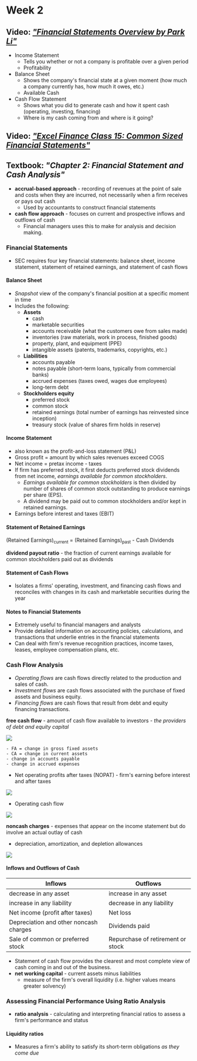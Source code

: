 # Week 2

## Video: [*"Financial Statements Overview by Park Li"*](https://www.youtube.com/watch?v=Yn1sQ5jK2cc)

- Income Statement
  - Tells you whether or not a company is profitable over a given period
  - Profitability
- Balance Sheet
  - Shows the company's financial state at a given moment (how much a company currently has, how much it owes, etc.)
  - Available Cash
- Cash Flow Statement
  - Shows what you did to generate cash and how it spent cash (operating, investing, financing)
  - Where is my cash coming from and where is it going?

## Video: [*"Excel Finance Class 15: Common Sized Financial Statements"*](https://www.youtube.com/watch?v=gw9zPEIEEZU)

## Textbook: *"Chapter 2: Financial Statement and Cash Analysis"*

- **accrual-based approach** - recording of revenues at the point of sale and costs when they are incurred, not necessarily when a firm receives or pays out cash
  - Used by accountants to construct financial statements
- **cash flow approach** - focuses on current and prospective inflows and outflows of cash
  - Financial managers uses this to make for analysis and decision making.

### Financial Statements

- SEC requires four key financial statements: balance sheet, income statement, statement of retained earnings, and statement of cash flows

#### Balance Sheet

- *Snapshot* view of the company's financial position at a specific moment in time
- Includes the following:
  - **Assets**
    - cash
    - marketable securities
    - accounts receivable (what the customers owe from sales made)
    - inventories (raw materials, work in process, finished goods)
    - property, plant, and equipment (PPE)
    - intangible assets (patents, trademarks, copyrights, etc.)
  - **Liabilities**
    - accounts payable
    - notes payable (short-term loans, typically from commercial banks)
    - accrued expenses (taxes owed, wages due employees)
    - long-term debt
  - **Stockholders equity**
    - preferred stock
    - common stock
    - retained earnings (total number of earnings has reinvested since inception)
    - treasury stock (value of shares firm holds in reserve)

#### Income Statement

- also known as the profit-and-loss statement (P&L)
- Gross profit = amount by which sales revenues exceed COGS
- Net income = pretax income - taxes
- If firm has preferred stock, it first deducts preferred stock dividends from net income, *earnings available for common stockholders*.
  - *Earnings available for common stockholders* is then divided by number of shares of common stock outstanding to produce earnings per share (EPS).
  - A dividend may be paid out to common stockholders and/or kept in retained earnings.
- Earnings before interest and taxes (EBIT)

#### Statement of Retained Earnings

(Retained Earnings)<sub>current</sub> = (Retained Earnings)<sub>past</sub> - Cash Dividends

**dividend payout ratio** - the fraction of current earnings available for common stockholders paid out as dividends

#### Statement of Cash Flows

- Isolates a firms' operating, investment, and financing cash flows and reconciles with changes in its cash and marketable securities during the year

#### Notes to Financial Statements

- Extremely useful to financial managers and analysts
- Provide detailed information on accounting policies, calculations, and transactions that underlie entries in the financial statements
- Can deal with firm's revenue recognition practices, income taxes, leases, employee compensation plans, etc.

### Cash Flow Analysis

- *Operating flows* are cash flows directly related to the production and sales of cash.
- *Investment flows* are cash flows associated with the purchase of fixed assets and business equity.
- *Financing flows* are cash flows that result from debt and equity financing transactions.

**free cash flow** - amount of cash flow available to investors - *the providers of debt and equity capital*

  <img src="https://render.githubusercontent.com/render/math?math=FCF=OCF-\Delta FA-(\Delta CA - \Delta AP - \Delta accruals)">

    - FA = change in gross fixed assets
    - CA = change in current assets
    - change in accounts payable
    - change in accrued expenses  

- Net operating profits after taxes (NOPAT) - firm's earning before interest and after taxes

<img src="https://render.githubusercontent.com/render/math?math=NOPAT=EBIT\times(1-T)">

- Operating cash flow

<img src="https://render.githubusercontent.com/render/math?math=OCF=NOPAT%2bDepreciation">

**noncash charges** - expenses that appear on the income statement but do involve an actual outlay of cash

- depreciation, amortization, and depletion allowances

<img src="https://render.githubusercontent.com/render/math?math=FCF = OCF - Capital Expenditures %2b Depreciation-\Delta WC">

#### Inflows and Outflows of Cash

| Inflows | Outflows |
| --- | --- |
| decrease in any asset| increase in any asset|
| increase in any liability | decrease in any liability |
| Net income (profit after taxes) | Net loss |
| Depreciation and other noncash charges | Dividends paid |
| Sale of common or preferred stock | Repurchase of retirement or stock |

- Statement of cash flow provides the clearest and most complete view of cash coming in and out of the business.
- **net working capital** - current assets minus liabilities
  - measure of the firm's overall liquidity (i.e. higher values means greater solvency)

### Assessing Financial Performance Using Ratio Analysis

- **ratio analysis** - calculating and interpreting financial ratios to assess a firm's performance and status

#### Liquidity ratios

- Measures a firm's ability to satisfy its short-term obligations *as they come due*
